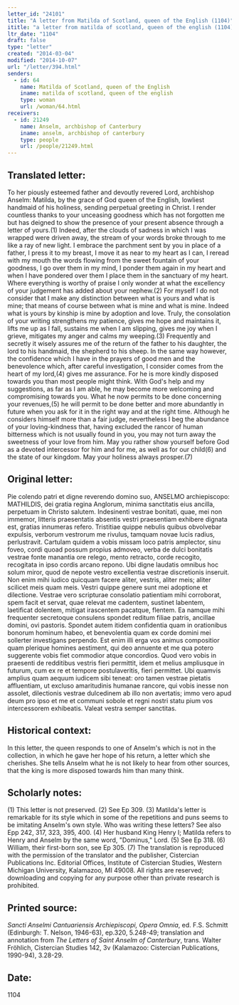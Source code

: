 ```yaml
---
letter_id: "24101"
title: "A letter from Matilda of Scotland, queen of the English (1104)"
ititle: "a letter from matilda of scotland, queen of the english (1104)"
ltr_date: "1104"
draft: false
type: "letter"
created: "2014-03-04"
modified: "2014-10-07"
url: "/letter/394.html"
senders:
  - id: 64
    name: Matilda of Scotland, queen of the English
    iname: matilda of scotland, queen of the english
    type: woman
    url: /woman/64.html
receivers:
  - id: 21249
    name: Anselm, archbishop of Canterbury
    iname: anselm, archbishop of canterbury
    type: people
    url: /people/21249.html
---
```

<h2> Translated letter:</h2>To her piously esteemed father and devoutly revered Lord, archbishop Anselm: Matilda, by the grace of God queen of the English, lowliest handmaid of his holiness, sending perpetual greeting in Christ.
I render countless thanks to your unceasing goodness which has not forgotten me but has deigned to show the presence of your present absence through a letter of yours.(1) Indeed, after the clouds of sadness in which I was wrapped were driven away, the stream of your words broke through to me like a ray of new light. I embrace the parchment sent by you in place of a father, I press it to my breast, I move it as near to my heart as I can, I reread with my mouth the words flowing from the sweet fountain of your goodness, I go over them in my mind, I ponder them again in my heart and when I have pondered over them I place them in the sanctuary of my heart.
Where everything is worthy of praise I only wonder at what the excellency of your judgement has added about your nephew.(2) For myself I do not consider that I make any distinction between what is yours and what is mine; that means of course between what is mine and what is mine. Indeed what is yours by kinship is mine by adoption and love.
Truly, the consolation of your writing strengthens my patience, gives me hope and maintains it, lifts me up as I fall, sustains me when I am slipping, gives me joy when I grieve, mitigates my anger and calms my weeping.(3) Frequently and secretly it wisely assures me of the return of the father to his daughter, the lord to his handmaid, the shepherd to his sheep. In the same way however, the confidence which I have in the prayers of good men and the benevolence which, after careful investigation, I consider comes from the heart of my lord,(4) gives me assurance. For he is more kindly disposed towards you than most people might think. With God's help and my suggestions, as far as I am able, he may become more welcoming and compromising towards you. What he now permits to be done concerning your revenues,(5) he will permit to be done better and more abundantly in future when you ask for it in the right way and at the right time. Although he considers himself more than a fair judge, nevertheless I beg the abundance of your loving-kindness that, having excluded the rancor of human bitterness which is not usually found in you, you may not turn away the sweetness of your love from him. May you rather show yourself before God as a devoted intercessor for him and for me, as well as for our child(6) and the state of our kingdom. May your holiness always prosper.(7)
<h2 class="mt-4"> Original letter:</h2>Pie colendo patri et digne reverendo domino suo, ANSELMO archiepiscopo: MATHILDIS, dei gratia regina Anglorum, minima sanctitatis eius ancilla, perpetuam in Christo salutem.
Indesinenti vestrae bonitati, quae, mei non immemor, litteris praesentatis absentis vestri praesentiam exhibere dignata est, gratias innumeras refero. Tristitiae quippe nebulis quibus obvolvebar expulsis, verborum vestrorum me rivulus, tamquam novae lucis radius, perlustravit. Cartulam quidem a vobis missam loco patris amplector, sinu foveo, cordi quoad possum propius admoveo, verba de dulci bonitatis vestrae fonte manantia ore relego, mento retracto, corde recogito, recogitata in ipso cordis arcano repono.
Ubi digne laudatis omnibus hoc solum miror, quod de nepote vestro excellentia vestrae discretionis inseruit. Non enim mihi iudico quicquam facere aliter, vestris, aliter meis; aliter scilicet meis quam meis. Vestri quippe genere sunt mei adoptione et dilectione.
Vestrae vero scripturae consolatio patientiam mihi corroborat, spem facit et servat, quae relevat me cadentem, sustinet labentem, laetificat dolentem, mitigat irascentem pacatque, flentem. Ea namque mihi frequenter secretoque consulens spondet reditum filiae patris, ancillae domini, ovi pastoris.
Spondet autem itidem confidentia quam in orationibus bonorum hominum habeo, et benevolentia quam ex corde domini mei sollerter investigans perpendo. Est enim illi erga vos animus compositior quam plerique homines aestiment, qui deo annuente et me qua potero suggerente vobis fiet commodior atque concordios. Quod vero vobis in praesenti de redditibus vestris fieri permittit, idem et melius ampliusque in futurum, cum ex re et tempore postulaveritis, fieri permittet. Ubi quamvis amplius quam aequum iudicem sibi teneat: oro tamen vestrae pietatis affluentiam, ut excluso amaritudinis humanae rancore, qui vobis inesse non assolet, dilectionis vestrae dulcedinem ab illo non avertatis; immo vero apud deum pro ipso et me et communi sobole et regni nostri statu pium vos intercessorem exhibeatis. Valeat vestra semper sanctitas.
<h2 class="mt-4"> Historical context:</h2>In this letter, the queen responds to one of Anselm's which is not in the collection, in which he gave her hope of his return, a letter which she cherishes.  She tells Anselm what he is not likely to hear from other sources, that the king is more disposed towards him than many think.
<h2 class="mt-4"> Scholarly notes:</h2>(1) This letter is not preserved. 
(2) See Ep 309.
(3) Matilda's letter is remarkable for its style which in some of the repetitions and puns seems to be imitating Anselm's own style. Who was writing these letters? See also Epp 242, 317, 323, 395, 400.
(4) Her husband King Henry I; Matilda refers to Henry and Anselm by the same word, "Dominus," Lord.
(5) See Ep 318.
(6) William, their first-born son, see Ep 305.
(7) The translation is reproduced with the permission of the translator and the publisher, Cistercian Publications Inc. Editorial Offices, Institute of Cistercian Studies, Western Michigan University, Kalamazoo, MI 49008.  All rights are reserved; downloading and copying for any purpose other than private research is prohibited.
<h2 class="mt-4"> Printed source:</h2><p><em>Sancti Anselmi Cantuariensis Archiepiscopi, Opera Omnia</em>, ed. F.S. Schmitt (Edinburgh: T. Nelson, 1946-63), ep.320, 5.248-49; translation and annotation from <em>The Letters of Saint Anselm of Canterbury</em>, trans. Walter Fröhlich, Cistercian Studies 142, 3v (Kalamazoo: Cistercian Publications, 1990-94), 3.28-29.</p><h2 class="mt-4"> Date:</h2>1104